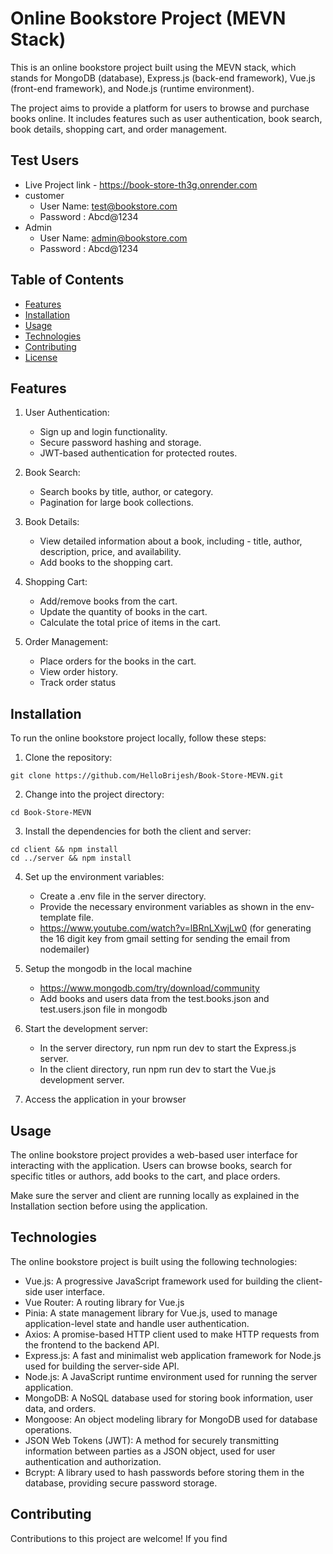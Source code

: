 # Online Bookstore Project (MEVN Stack)

This is an online bookstore project built using the MEVN stack, which stands for MongoDB (database), Express.js (back-end framework), Vue.js (front-end framework), and Node.js (runtime environment).

The project aims to provide a platform for users to browse and purchase books online. It includes features such as user authentication, book search, book details, shopping cart, and order management.

## Test Users

- Live Project link - https://book-store-th3g.onrender.com
- customer
  - User Name: test@bookstore.com
  - Password : Abcd@1234
- Admin
  - User Name: admin@bookstore.com
  - Password : Abcd@1234

## Table of Contents

- [Features](#features)
- [Installation](#installation)
- [Usage](#usage)
- [Technologies](#technologies)
- [Contributing](#contributing)
- [License](#license)

## Features

1. User Authentication:

   - Sign up and login functionality.
   - Secure password hashing and storage.
   - JWT-based authentication for protected routes.

2. Book Search:

   - Search books by title, author, or category.
   - Pagination for large book collections.

3. Book Details:

   - View detailed information about a book, including - title, author, description, price, and availability.
   - Add books to the shopping cart.

4. Shopping Cart:

   - Add/remove books from the cart.
   - Update the quantity of books in the cart.
   - Calculate the total price of items in the cart.

5. Order Management:
   - Place orders for the books in the cart.
   - View order history.
   - Track order status

## Installation

To run the online bookstore project locally, follow these steps:

1. Clone the repository:

```
git clone https://github.com/HelloBrijesh/Book-Store-MEVN.git
```

2. Change into the project directory:

```
cd Book-Store-MEVN
```

3. Install the dependencies for both the client and server:

```
cd client && npm install
cd ../server && npm install
```

4. Set up the environment variables:

   - Create a .env file in the server directory.
   - Provide the necessary environment variables as shown in the env-template file.
   - https://www.youtube.com/watch?v=lBRnLXwjLw0 (for generating the 16 digit key from gmail setting for sending the email from nodemailer)

5. Setup the mongodb in the local machine

   - https://www.mongodb.com/try/download/community
   - Add books and users data from the test.books.json and test.users.json file in mongodb

6. Start the development server:

   - In the server directory, run npm run dev to start the Express.js server.
   - In the client directory, run npm run dev to start the Vue.js development server.

7. Access the application in your browser

## Usage

The online bookstore project provides a web-based user interface for interacting with the application. Users can browse books, search for specific titles or authors, add books to the cart, and place orders.

Make sure the server and client are running locally as explained in the Installation section before using the application.

## Technologies

The online bookstore project is built using the following technologies:

- Vue.js: A progressive JavaScript framework used for building the client-side user interface.
- Vue Router: A routing library for Vue.js
- Pinia: A state management library for Vue.js, used to manage application-level state and handle user authentication.
- Axios: A promise-based HTTP client used to make HTTP requests from the frontend to the backend API.
- Express.js: A fast and minimalist web application framework for Node.js used for building the server-side API.
- Node.js: A JavaScript runtime environment used for running the server application.
- MongoDB: A NoSQL database used for storing book information, user data, and orders.
- Mongoose: An object modeling library for MongoDB used for database operations.
- JSON Web Tokens (JWT): A method for securely transmitting information between parties as a JSON object, used for user authentication and authorization.
- Bcrypt: A library used to hash passwords before storing them in the database, providing secure password storage.

## Contributing

Contributions to this project are welcome! If you find
